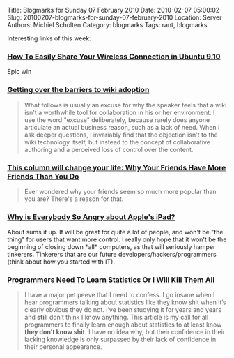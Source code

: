 Title: Blogmarks for Sunday 07 February 2010
Date: 2010-02-07 05:00:02
Slug: 20100207-blogmarks-for-sunday-07-february-2010
Location: Server
Authors: Michiel Scholten
Category: blogmarks
Tags: rant, blogmarks

<p>Interesting links of this week:</p>
<h3><a href="http://www.makeuseof.com/tag/how-to-easily-share-your-wireless-connection-in-ubuntu-9-10/">How To Easily Share Your Wireless Connection in Ubuntu 9.10</a></h3>
<p>Epic win</p>
<h3><a href="http://arstechnica.com/business/news/2010/02/getting-over-the-barriers-to-wiki-adoption.ars">Getting over the barriers to wiki adoption</a></h3>
<blockquote><p>What follows is usually an excuse for why the speaker feels that a wiki isn't a worthwhile tool for collaboration in his or her environment. I use the word "excuse" deliberately, because rarely does anyone articulate an actual business reason, such as a lack of need. When I ask deeper questions, I invariably find that the objection isn't to the wiki technology itself, but instead to the concept of collaborative authoring and a perceived loss of control over the content.</p></blockquote>
<h3><a href="http://www.guardian.co.uk/lifeandstyle/2010/jan/30/change-your-life-friends-popular">This column will change your life: Why Your Friends Have More Friends Than You Do</a></h3>
<blockquote><p>Ever wondered why your friends seem so much more popular than you are? There's a reason for that.</p></blockquote>
<h3><a href="http://www.scottkelby.com/blog/2010/archives/8310">Why is Everybody So Angry about Apple's iPad?</a></h3>
<p>About sums it up. It will be great for quite a lot of people, and won't be "the thing" for users that want more control. I really only hope that it won't be the beginning of closing down *all* computers, as that will seriously hamper tinkerers. Tinkerers that are our future developers/hackers/programmers (think about how you started with IT).</p>
<h3><a href="http://zedshaw.com/essays/programmer_stats.html">Programmers Need To Learn Statistics Or I Will Kill Them All</a></h3>
<blockquote><p>I have a major pet peeve that I need to confess. I go insane when I hear
programmers talking about statistics like they know shit when it&#8217;s clearly
obvious they do not. I&#8217;ve been studying it for years and years and <strong>still</strong> don&#8217;t think I know anything.  This article is my call for all
programmers to finally learn enough about statistics to at least know <strong>they don&#8217;t know shit.</strong> I have no idea why, but their confidence in their lacking 
knowledge is only surpassed by their lack of confidence in their personal
appearance.</p></blockquote>
